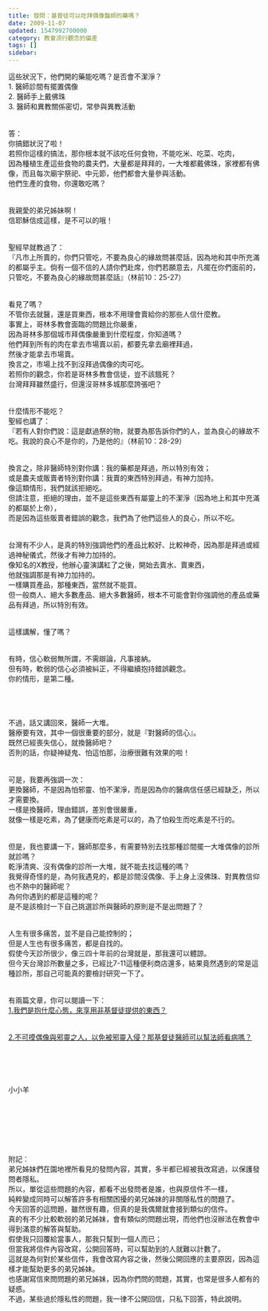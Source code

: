 ```yaml
---
title: 發問：基督徒可以吃拜偶像醫師的藥嗎？
date: 2009-11-07
updated: 1547992700000
category: 教會流行觀念的偏差
tags: []
sidebar: 
---
```


<p>這些狀況下，他們開的藥能吃嗎？是否會不潔淨？<br/>1.	醫師診間有擺置偶像<br/>2.	醫師手上戴佛珠<br/>3.	醫師和異教關係密切，常參與異教活動<br/><!--more--><br/><br/>答：<br/>你搞錯狀況了啦！<br/>若照你這樣的搞法，那你根本就不該吃任何食物，不能吃米、吃菜、吃肉，<br/>因為種植生產這些食物的農夫們，大量都是拜拜的，一大堆都戴佛珠，家裡都有佛像，而且每次廟宇祭祀、中元節，他們都會大量參與活動。<br/>他們生產的食物，你還敢吃嗎？<br/><br/> <br/>我親愛的弟兄姊妹啊！<br/>信耶穌信成這樣，是不可以的哦！<br/><br/> <br/>聖經早就教過了：<br/>『凡市上所賣的，你們只管吃，不要為良心的緣故問甚麼話，因為地和其中所充滿的都屬乎主。倘有一個不信的人請你們赴席，你們若願意去，凡擺在你們面前的，只管吃，不要為良心的緣故問甚麼話』（林前10：25-27）<br/> <br/><br/>看見了嗎？<br/>不管你去就醫，還是買東西，根本不用理會賣給你的那些人信什麼教。<br/>事實上，哥林多教會面臨的問題比你嚴重，<br/>因為哥林多那個城市拜偶像嚴重到什麼程度，你知道嗎？<br/>他們拜到所有的肉在拿去市場賣以前，都要先拿去廟裡拜過，<br/>然後才能拿去市場賣。<br/>換言之，市場上找不到沒拜過偶像的肉可吃。<br/>若照你的觀念，你若是哥林多教會信徒，豈不該餓死？<br/>台灣拜拜雖然盛行，但還沒哥林多城那麼誇張吧？<br/> <br/><br/>什麼情形不能吃？<br/>聖經也講了：<br/>『若有人對你們說：這是獻過祭的物，就要為那告訴你們的人，並為良心的緣故不吃。我說的良心不是你的，乃是他的』（林前10：28-29）<br/> <br/><br/>換言之，除非醫師特別對你講：我的藥都是拜過，所以特別有效；<br/>或是農夫或販賣者特別對你講：我賣的東西特別拜過，有神力加持。<br/>像這類情形，我們就該拒絕吃。<br/>但請注意，拒絕的理由，並不是這些東西有屬靈上的不潔淨（因為地上和其中充滿的都屬於上帝），<br/>而是因為這些販賣者錯誤的觀念，我們為了他們這些人的良心，所以不吃。<br/><br/><br/>台灣有不少人，是真的特別強調他們的產品比較好、比較神奇，因為那是拜過或經過神秘儀式，然後才有神力加持的。<br/>像知名的X教授，他辦心靈演講紅了之後，開始去賣水、賣東西，<br/>他就強調那是有神力加持的。<br/>一樣購買產品，那種東西，當然就不能買。<br/>但一般商人、絕大多數產品、絕大多數醫師，根本不可能會對你強調他的產品或藥品有拜過，所以特別有效。<br/> <br/><br/>這樣講解，懂了嗎？<br/> <br/><br/>有時，信心軟弱無所謂，不需辯論，凡事接納。<br/>但有時，軟弱的信心必須被糾正，不得繼續抱持錯誤觀念。<br/>你的情形，是第二種。<br/> <br/><br/><br/><br/>不過，話又講回來，醫師一大堆。<br/>醫療要有效，其中一個很重要的部分，就是『對醫師的信心』。<br/>既然已經喪失信心，就換醫師吧？<br/>否則的話，你疑神疑鬼、怕這怕那，治療很難有效果的啦！<br/> <br/><br/>可是，我要再強調一次：<br/>更換醫師，不是因為怕邪靈、怕不潔淨，而是因為你的醫病信任感已經缺乏，所以才需要換。<br/>一樣是換醫師，理由錯誤，差別會很嚴重，<br/>就像一樣是吃素，為了健康而吃素是可以的，為了怕殺生而吃素是不行的。<br/><br/><br/>但是，我也要講一下，醫師那麼多，有需要特別去找那種診間擺一大堆偶像的診所就診嗎？<br/>乾淨清爽、沒有偶像的診所一大堆，就不能去找這種的嗎？<br/>我覺得奇怪的是，為何我遇見的，都是診間沒偶像、手上身上沒佛珠、對異教信仰也不熱中的醫師呢？<br/>為何你遇到的都是這種的呢？<br/>是不是該檢討一下自己挑選診所與醫師的原則是不是出問題了？<br/><br/><br/>人生有很多痛苦，並不是自己能控制的；<br/>但是人生也有很多痛苦，都是自找的。<br/>假使今天診所很少，像三四十年前的台灣就是，那我還可以體諒。<br/>但今天台灣診所數量之多，已經比7-11這種便利商店還多，結果竟然遇到的常是這種診所，那自己可能真的要檢討研究一下了。<br/> <br/> <br/>有兩篇文章，你可以閱讀一下：<br/><a href="/posts/269191460">1.我們是抱什麼心態，來享用非基督徒提供的東西？</a><br/><br/> <br/><a href="/posts/269195260">2.不可摸偶像與邪靈之人，以免被邪靈入侵？那基督徒醫師可以幫法師看病嗎？</a><br/> <br/> <br/> <br/><br/><br/>小小羊<br/><br/><br/><br/><br/><br/><br/><br/>附記：<br/>弟兄姊妹們在園地裡所看見的發問內容，其實，多半都已經被我改寫過，以保護發問者隱私。<br/>所以，單從這些問題的內容，都看不出發問者是誰，也與原信件不一樣，<br/>純粹變成同時可以解答許多有相關困擾的弟兄姊妹的非關隱私性的問題了。 <br/>今天回答的這問題，雖然很有趣，但真的是我偶爾就會接到類似的信件。<br/>真的有不少比較軟弱的弟兄姊妹，會有類似的問題出現，而他們也沒辦法在教會中得到滿意的解答與幫助。<br/>假使我只回覆給當事人，那我只幫到一個人而已；<br/>但當我將信件內容改寫，公開回答時，可以幫助到的人就難以計數了。<br/>這就是為何對於某些信件，我會改寫內容之後，然後公開回應的主要原因，因為這樣才能幫助更多的弟兄姊妹。<br/>也感謝寫信來問問題的弟兄姊妹，因為你們問的問題，其實，也常是很多人都有的疑惑。<br/>不過，某些過於隱私性的問題，我一律不公開回信，只私下回答，特此說明。<br/> <br/> <br/> <br/><br/> <br/><br/></p>